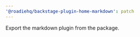 ```yaml
---
'@roadiehq/backstage-plugin-home-markdown': patch
---
```


Export the markdown plugin from the package.
